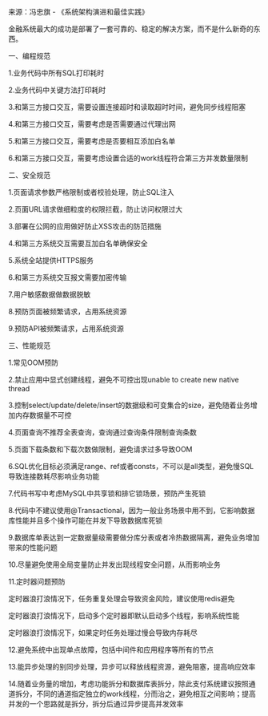来源：冯忠旗 - 《系统架构演进和最佳实践》

金融系统最大的成功是部署了一套可靠的、稳定的解决方案，而不是什么新奇的东西。

一、编程规范

1.业务代码中所有SQL打印耗时

2.业务代码中关键方法打印耗时

3.和第三方接口交互，需要设置连接超时和读取超时时间，避免同步线程阻塞

4.和第三方接口交互，需要考虑是否需要通过代理出网

5.和第三方接口交互，需要考虑是否要相互添加白名单

6.和第三方接口交互，需要考虑设置合适的work线程符合第三方并发数量限制

二、安全规范

1.页面请求参数严格限制或者校验处理，防止SQL注入

2.页面URL请求做细粒度的权限拦截，防止访问权限过大

3.部署在公网的应用做好防止XSS攻击的防范措施

4.和第三方系统交互需要互加白名单确保安全

5.系统全站提供HTTPS服务

6.和第三方系统交互报文需要加密传输

7.用户敏感数据做数据脱敏

8.预防页面被频繁请求，占用系统资源

9.预防API被频繁请求，占用系统资源

三、性能规范

1.常见OOM预防

2.禁止应用中显式创建线程，避免不可控出现unable to create new native thread

3.控制select/update/delete/insert的数据级和可变集合的size，避免随着业务增加内存数据量不可控

4.页面查询不推荐全表查询，查询通过查询条件限制查询条数

5.页面下载条数和下载次数做限制，避免请求过多导致OOM

6.SQL优化目标必须满足range、ref或者consts，不可以是all类型，避免慢SQL导致连接数耗尽影响业务功能

7.代码书写中考虑MySQL中共享锁和排它锁场景，预防产生死锁

8.代码中不建议使用@Transactional，因为一般业务场景中用不到，它影响数据库性能并且多个操作可能在并发下导致数据库死锁

9.数据库单表达到一定数据量级需要做分库分表或者冷热数据隔离，避免业务增加带来的性能问题

10.尽量避免使用全局变量防止并发出现线程安全问题，从而影响业务

11.定时器问题预防

 定时器浪打浪情况下，任务重复处理会导致资金风险，建议使用redis避免

 定时器浪打浪情况下，启动多个定时器即默认启动多个线程，影响系统性能

 定时器浪打浪情况下，如果定时任务处理过慢会导致内存耗尽

12.避免系统中出现单点故障，包括中间件和应用程序等所有的节点

13.能异步处理的别同步处理，异步可以释放线程资源，避免阻塞，提高响应效率

14.随着业务量的增加，考虑功能拆分和数据库表拆分，除此支付系统建议按照通道拆分，不同的通道指定独立的work线程，分而治之，避免相互之间影响；提高并发的一个思路就是拆分，拆分后通过异步提高并发效率
